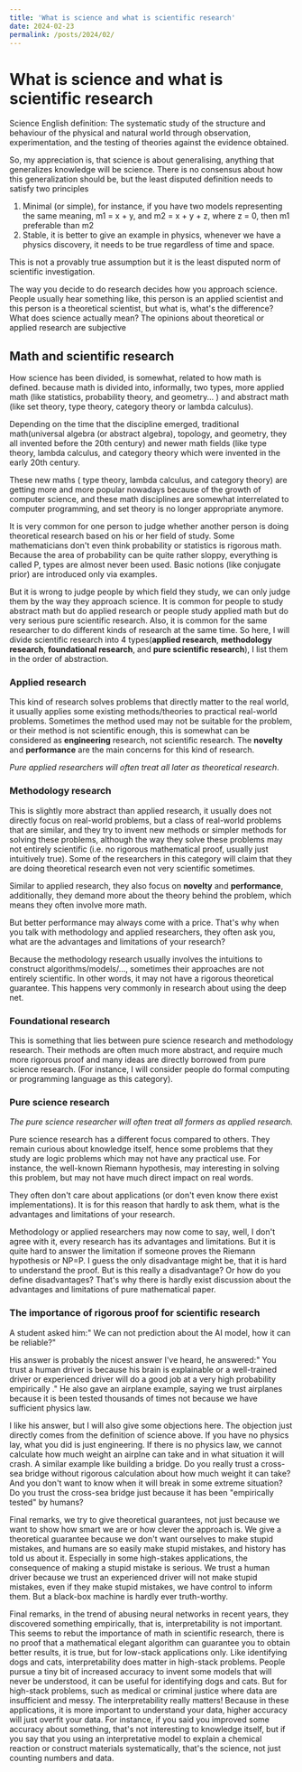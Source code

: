 ```yaml
---
title: 'What is science and what is scientific research'
date: 2024-02-23
permalink: /posts/2024/02/
---
```


#  What is science and what is scientific research

Science English definition: The systematic study of the structure and behaviour of the physical and natural world through observation, experimentation, and the testing of theories against the evidence obtained.

So, my appreciation is, that science is about generalising, anything that generalizes knowledge will be science. There is no consensus about how this generalization should be, but the  least disputed definition needs to satisfy two principles

1. Minimal (or simple), for instance, if you have two models representing the same meaning, m1 = x + y, and m2 = x + y + z, where z = 0, then m1 preferable than m2
2. Stable, it is better to give an example in physics, whenever we have a physics discovery, it needs to be true regardless of time and space.

This is not a provably true assumption but it is the least disputed norm of scientific investigation.

The way you decide to do research decides how you approach science. People usually hear something like, this person is an applied scientist and this person is a theoretical scientist, but what is, what's the difference? What does science actually mean? The opinions about theoretical or applied research are subjective

## Math and scientific research

 How science has been divided, is somewhat, related to how math is defined. because math is divided into, informally, two types, more applied math (like statistics, probability theory, and geometry... ) and abstract math (like set theory, type theory, category theory or lambda calculus).  

Depending on the time that the discipline emerged, traditional math(universal algebra (or abstract algebra), topology, and geometry, they all invented before the 20th century) and newer math fields (like type theory, lambda calculus, and category theory which were invented in the early 20th century. 

These new maths ( type theory, lambda calculus, and category theory) are getting more and more popular nowadays because of the growth of computer science, and these math disciplines are somewhat interrelated to computer programming, and set theory is no longer appropriate anymore. 



It is very common for one person to judge whether another person is doing theoretical research based on his or her field of study. Some mathematicians don't even think probability or statistics is rigorous math. Because the area of probability can be quite rather sloppy, everything is called P, types are almost never been used. Basic notions (like conjugate prior) are introduced only via examples.

But it is wrong to judge people by which field they study, we can only judge them by the way they approach science. It is common for people to study abstract math but do applied research or people study applied math but do very serious pure scientific research. Also, it is common for the same researcher to do different kinds of research at the same time.
So here, I will divide scientific research into 4 types(**applied research**, **methodology research**, **foundational research**, and **pure scientific research**), I list them in the order of abstraction. 



### Applied research

This kind of research solves problems that directly matter to the real world, it usually applies some existing methods/theories to practical real-world problems. Sometimes the method used may not be suitable for the problem, or their method is not scientific enough, this is somewhat can be considered as **engineering** research, not scientific research. The **novelty** and **performance** are the main concerns for this kind of research.

*Pure applied researchers will often treat all later as theoretical research*.



### Methodology research

This is slightly more abstract than applied research, it usually does not directly focus on real-world problems, but a class of real-world problems that are similar, and they try to invent new methods or simpler methods for solving these problems, although the way they solve these problems may not entirely scientific (i.e. no rigorous mathematical proof, usually just intuitively true). Some of the researchers in this category will claim that they are doing theoretical research even not very scientific sometimes.

Similar to applied research, they also focus on **novelty** and **performance**, additionally, they demand more about the theory behind the problem, which means they often involve more math.

But better performance may always come with a price. That's why when you talk with methodology and applied researchers, they often ask you, what are the advantages and limitations of your research?

Because the methodology research usually involves the intuitions to construct algorithms/models/..., sometimes their approaches are not entirely scientific. In other words, it may not have a  rigorous theoretical guarantee. This happens very commonly in research about using the deep net.

### Foundational research

This is something that lies between pure science research and methodology research. Their methods are often much more abstract, and require much more rigorous proof and many ideas are directly borrowed from pure science research.  (For instance, I will consider people do formal computing or programming language as this category).

### Pure science research

*The pure science researcher will often treat all formers as applied research.* 

Pure science research has a different focus compared to others. They remain curious about knowledge itself, hence some problems that they study are logic problems which may not have any practical use. For instance, the well-known Riemann hypothesis, may interesting in solving this problem, but may not have much direct impact on real words.

They often don't care about applications (or don't even know there exist implementations). It is for this reason that hardly to ask them, what is the advantages and limitations of your research. 

Methodology or applied researchers may now come to say, well, I don't agree with it, every research has its advantages and limitations. But it is quite hard to answer the limitation if someone proves the Riemann hypothesis or NP=P.  I guess the only disadvantage might be, that it is hard to understand the proof. But is this really a disadvantage? Or how do you define disadvantages? That's why there is hardly exist discussion about the advantages and limitations of pure mathematical paper.



### The importance of rigorous proof for scientific research



A student asked him:" We can not prediction about the AI model, how it can be reliable?"

His answer is probably the nicest answer I've heard, he answered:" You trust a human driver is because his brain is explainable or a well-trained driver or experienced driver will do a good job at a very high probability empirically ."  He also gave an airplane example, saying we trust airplanes because it is been tested thousands of times not because we have sufficient physics law.

I like his answer, but I will also give some objections here. The objection just directly comes from the definition of science above. If you have no physics lay, what you did is just engineering. If there is no physics law, we cannot calculate how much weight an airplne can take and in what situation it will crash. A similar example like building a bridge. Do you really trust a cross-sea bridge without rigorous calculation about how much weight it can take? And you don't want to know when it will break in some extreme situation? Do you trust the cross-sea bridge just because it has been "empirically tested" by humans?

Final remarks, we try to give theoretical guarantees, not just because we want to show how smart we are or how clever the approach is. We give a theoretical guarantee because we don't want ourselves to make stupid mistakes, and humans are so easily make stupid mistakes, and history has told us about it. Especially in some high-stakes applications, the consequence of making a stupid mistake is serious. We trust a human driver because we trust an experienced driver will not make stupid mistakes, even if they make stupid mistakes, we have control to inform them. But a black-box machine is hardly ever truth-worthy.



Final remarks, in the trend of abusing neural networks in recent years, they discovered something empirically, that is, interpretability is not important. This seems to rebut the importance of math in scientific research, there is no proof that a mathematical elegant algorithm can guarantee you to obtain better results, it is true, but for low-stack applications only. Like identifying dogs and cats, interpretability does matter in high-stack problems. People pursue a tiny bit of increased accuracy to invent some models that will never be understood, it can be useful for identifying dogs and cats. But for high-stack problems, such as medical or criminal justice where data are insufficient and messy. The interpretability really matters! Because in these applications, it is more important to understand your data, higher accuracy will just overfit your data. For instance, if you said you improved some accuracy about something, that's not interesting to knowledge itself, but if you say that you using an interpretative model to explain a chemical reaction or construct materials systematically, that's the science, not just counting numbers and data.  
